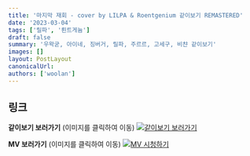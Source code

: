 ```yaml
---
title: '마지막 재회 - cover by LILPA & Roentgenium 같이보기 REMASTERED'
date: '2023-03-04'
tags: ['릴파', '뢴트게늄']
draft: false
summary: '우왁굳, 아이네, 징버거, 릴파, 주르르, 고세구, 비챤 같이보기'
images: []
layout: PostLayout
canonicalUrl:
authors: ['woolan']
---
```


## 링크

**같이보기 보러가기** (이미지를 클릭하여 이동)
[![같이보기 보러가기](https://cdn.discordapp.com/attachments/1136601898116464710/1137050327938506852/logo.png)](https://cafe.naver.com/steamindiegame/10119885)

**MV 보러가기** (이미지를 클릭하여 이동)
[![MV 시청하기](https://i.ytimg.com/vi/K-5WdjbCYnk/maxresdefault.jpg)](https://youtu.be/K-5WdjbCYnk)
